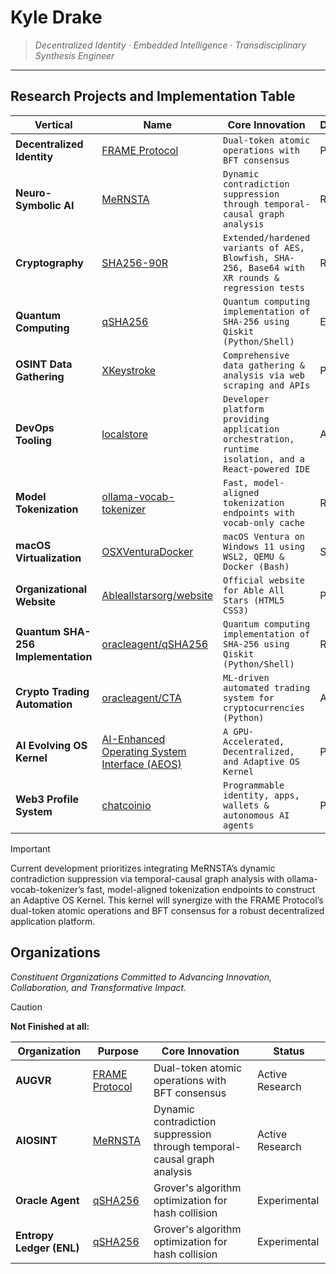# Kyle Drake

> *Decentralized Identity · Embedded Intelligence · Transdisciplinary Synthesis Engineer*


---

## Research Projects and Implementation Table

| Vertical                              | Name                    | Core Innovation                                                         | Development             |
|--------------------------------------------|-----------------------------------|-------------------------------------------------------------------------|--------------------|
| **Decentralized Identity**                     | [FRAME Protocol](https://github.com/frameprotocol)                    | `Dual-token atomic operations with BFT consensus`                         | Prototype |
| **Neuro-Symbolic AI**                          | [MeRNSTA](https://github.com/icedmoca/MeRNSTA)                          | `Dynamic contradiction suppression through temporal-causal graph analysis` | Research |
| **Cryptography**                               | [SHA256-90R](https://github.com/icedmoca/SHA256-90R)                     | `Extended/hardened variants of AES, Blowfish, SHA-256, Base64 with XR rounds & regression tests` | Research |
| **Quantum Computing**                          | [qSHA256](https://github.com/oracleagent/qSHA256)                          | `Quantum computing implementation of SHA-256 using Qiskit (Python/Shell)`    | Experimental    |
| **OSINT Data Gathering**                       | [XKeystroke](https://github.com/AIOSINT/Xkeystroke)                       | `Comprehensive data gathering & analysis via web scraping and APIs`      | Prototype      |
| **DevOps Tooling**                             | [localstore](https://github.com/icedmoca/localstore)  | `Developer platform providing application orchestration, runtime isolation, and a React-powered IDE`   | Alpha            |
| **Model Tokenization**                         | [ollama-vocab-tokenizer](https://github.com/icedmoca/ollama-vocab-tokenizer)           | `Fast, model-aligned tokenization endpoints with vocab-only cache`         | Research   |
| **macOS Virtualization**                       | [OSXVenturaDocker](https://github.com/icedmoca/OSXVenturaDocker)        | `macOS Ventura on Windows 11 using WSL2, QEMU & Docker (Bash)`             | Stable              |
| **Organizational Website**                     | [Ableallstarsorg/website](https://github.com/Ableallstarsorg/website)           | `Official website for Able All Stars (HTML5 CSS3)`                         | Production              |
| **Quantum SHA-256 Implementation**             | [oracleagent/qSHA256](https://github.com/oracleagent/qSHA256)              | `Quantum computing implementation of SHA-256 using Qiskit (Python/Shell)`  | Research              |
| **Crypto Trading Automation**                  | [oracleagent/CTA](https://github.com/oracleagent/CTA)                  | `ML-driven automated trading system for cryptocurrencies (Python)`         | Alpha              |
| **AI Evolving OS Kernel**                      | [AI-Enhanced Operating System Interface (AEOS)](https://github.com/Entropy-Ledger-ENL/AEOS)               | `A GPU-Accelerated, Decentralized, and Adaptive OS Kernel`         | Planning              |
| **Web3 Profile System**                        | [chatcoinio](https://github.com/chatcoinio/chatcoin)                       | `Programmable identity, apps, wallets & autonomous AI agents`              | Prototype              |


> [!IMPORTANT]  
> Current development prioritizes integrating MeRNSTA’s dynamic contradiction suppression via temporal-causal graph analysis with ollama-vocab-tokenizer’s fast, model-aligned tokenization endpoints to construct an Adaptive OS Kernel. This kernel will synergize with the FRAME Protocol’s dual-token atomic operations and BFT consensus for a robust decentralized application platform.


## Organizations
*Constituent Organizations Committed to Advancing Innovation, Collaboration, and Transformative Impact.*


> [!CAUTION]
> **Not Finished at all:**

| Organization | Purpose | Core Innovation | Status |
|--------------|----------------|-----------------|---------|
| **AUGVR** | [FRAME Protocol](link) | Dual-token atomic operations with BFT consensus | Active Research |
| **AIOSINT** | [MeRNSTA](https://github.com/icedmoca/MeRNSTA) | Dynamic contradiction suppression through temporal-causal graph analysis | Active Research |
| **Oracle Agent** | [qSHA256](link) | Grover's algorithm optimization for hash collision | Experimental |
| **Entropy Ledger (ENL)** | [qSHA256](link) | Grover's algorithm optimization for hash collision | Experimental |
